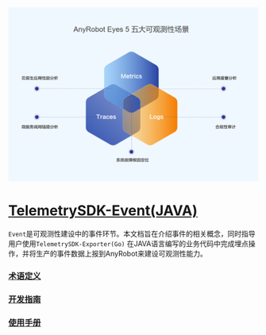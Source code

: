 ![LOGO](../../images/TelemetrySDK.png)

# [TelemetrySDK-Event(JAVA)](https://devops.aishu.cn/AISHUDevOps/AnyRobot/_git/Eyes_Docs?path=%2F%E5%8F%AF%E8%A7%82%E6%B5%8B%E6%80%A7%E5%BC%80%E5%8F%91%E8%80%85%E6%8C%87%E5%8D%97%2FTelemetrySDK%E5%BC%80%E5%8F%91%E8%80%85%E6%8C%87%E5%8D%97%2FTrace%2FJAVA&version=GBdevelop)

`Event`是可观测性建设中的事件环节。本文档旨在介绍事件的相关概念，同时指导用户使用`TelemetrySDK-Exporter(Go)`
在JAVA语言编写的业务代码中完成埋点操作，并将生产的事件数据上报到AnyRobot来建设可观测性能力。

### [术语定义](./docs/glossary.md)

### [开发指南](./docs/dev_guide.md)

### [使用手册](./docs/manual.md)
